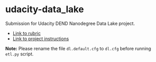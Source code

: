 # udacity-data_lake

Submission for Udacity DEND Nanodegree Data Lake project.

- [Link to rubric](https://review.udacity.com/#!/rubrics/2502/view)
- [Link to project instructions](https://classroom.udacity.com/nanodegrees/nd027/parts/19ef4e55-151f-4510-8b5c-cb590ac52df2/modules/743a0ff8-d0ad-4a63-a459-46601f8a4446/lessons/cfdfde06-9c87-4c72-aa09-2aee8eb35675/concepts/last-viewed?contentVersion=2.0.0&contentLocale=en-us)

**Note:** Please rename the file `dl.default.cfg` to `dl.cfg` before running `etl.py` script.